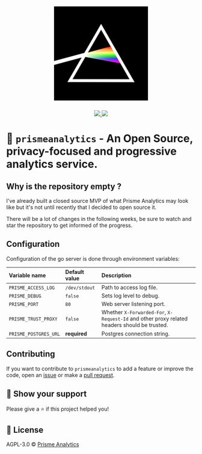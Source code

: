 <h1 align="center">
    <img height="250" src="./.github/images/logo.jpg">
</h1>

<p align="center">
    <a href="https://goreportcard.com/report/github.com/prismelabs/analytics">
        <img src="https://goreportcard.com/badge/github.com/prismelabs/analytics">
    </a>
    <a href="https://github.com/prismelabs/analytics/raw/master/LICENSE">
        <img src="https://img.shields.io/github/license/prismelabs/analytics">
    </a>
</p>

# :gem: `prismeanalytics` - An Open Source, privacy-focused and progressive analytics service.

## Why is the repository empty ?

I've already built a closed source MVP of what Prisme Analytics may look like but
it's not until recently that I decided to open source it.

There will be a lot of changes in the following weeks, be sure to watch and star
the repository to get informed of the progress.

## Configuration

Configuration of the go server is done through environment variables:

| Variable name | Default value | Description |
|:------------- | :------------ | :---------- |
| `PRISME_ACCESS_LOG`| `/dev/stdout` | Path to access log file. |
| `PRISME_DEBUG`| `false`       | Sets log level to debug. |
| `PRISME_PORT`| `80`           | Web server listening port. |
| `PRISME_TRUST_PROXY`| `false` | Whether `X-Forwarded-For`, `X-Request-Id` and other proxy related headers should be trusted. |
| `PRISME_POSTGRES_URL`| **required** | Postgres connection string. |

## Contributing

If you want to contribute to `prismeanalytics` to add a feature or improve the
code, open an [issue](https://github.com/prismelabs/analytics/issues)
or make a [pull request](https://github.com/prismelabs/analytics/pulls).

## :stars: Show your support

Please give a :star: if this project helped you!

## :scroll: License

AGPL-3.0 © [Prisme Analytics](https://www.prismeanalytics.com/)
